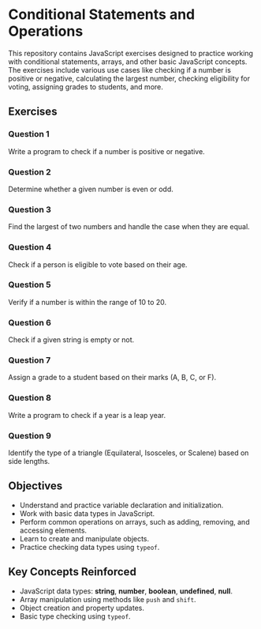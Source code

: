 # Conditional Statements and Operations

This repository contains JavaScript exercises designed to practice working with conditional statements, arrays, and other basic JavaScript concepts. The exercises include various use cases like checking if a number is positive or negative, calculating the largest number, checking eligibility for voting, assigning grades to students, and more.

## Exercises

### **Question 1**

Write a program to check if a number is positive or negative.

### **Question 2**

Determine whether a given number is even or odd.

### **Question 3**

Find the largest of two numbers and handle the case when they are equal.

### **Question 4**

Check if a person is eligible to vote based on their age.

### **Question 5**

Verify if a number is within the range of 10 to 20.

### **Question 6**

Check if a given string is empty or not.

### **Question 7**

Assign a grade to a student based on their marks (A, B, C, or F).

### **Question 8**

Write a program to check if a year is a leap year.

### **Question 9**

Identify the type of a triangle (Equilateral, Isosceles, or Scalene) based on side lengths.

## Objectives

- Understand and practice variable declaration and initialization.
- Work with basic data types in JavaScript.
- Perform common operations on arrays, such as adding, removing, and accessing elements.
- Learn to create and manipulate objects.
- Practice checking data types using `typeof`.

## Key Concepts Reinforced

- JavaScript data types: **string**, **number**, **boolean**, **undefined**, **null**.
- Array manipulation using methods like `push` and `shift`.
- Object creation and property updates.
- Basic type checking using `typeof`.
